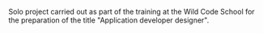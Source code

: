Solo project carried out as part of the training at the Wild Code School for the preparation of the title "Application developer designer".
